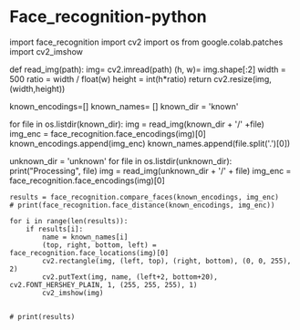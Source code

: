 # Face_recognition-python

import face_recognition
import cv2
import os
from google.colab.patches import cv2_imshow

def read_img(path):
  img= cv2.imread(path)
  (h, w)= img.shape[:2]
  width = 500
  ratio = width / float(w)
  height = int(h*ratio)
  return cv2.resize(img,(width,height))


known_encodings=[]
known_names= []
known_dir = 'known'


for file in os.listdir(known_dir):
  img = read_img(known_dir + '/' +file)
  img_enc = face_recognition.face_encodings(img)[0] 
  known_encodings.append(img_enc)
  known_names.append(file.split('.')[0])

unknown_dir = 'unknown'
for file in os.listdir(unknown_dir):
    print("Processing", file)
    img = read_img(unknown_dir + '/' + file)
    img_enc = face_recognition.face_encodings(img)[0]

    results = face_recognition.compare_faces(known_encodings, img_enc)
    # print(face_recognition.face_distance(known_encodings, img_enc))

    for i in range(len(results)):
        if results[i]:
            name = known_names[i]
            (top, right, bottom, left) = face_recognition.face_locations(img)[0]
            cv2.rectangle(img, (left, top), (right, bottom), (0, 0, 255), 2)
            cv2.putText(img, name, (left+2, bottom+20), cv2.FONT_HERSHEY_PLAIN, 1, (255, 255, 255), 1)
            cv2_imshow(img)
            

    # print(results)
